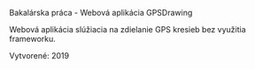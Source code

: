 Bakalárska práca - Webová aplikácia GPSDrawing

Webová aplikácia slúžiacia na zdielanie GPS kresieb bez využitia frameworku.

Vytvorené: 2019
